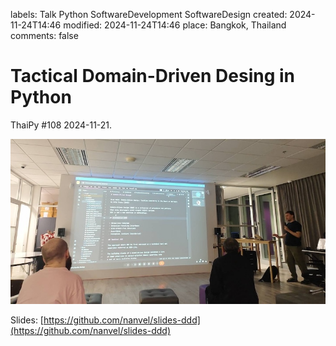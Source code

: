 labels: Talk
        Python
        SoftwareDevelopment
        SoftwareDesign
created: 2024-11-24T14:46
modified: 2024-11-24T14:46
place: Bangkok, Thailand
comments: false

# Tactical Domain-Driven Desing in Python

ThaiPy #108 2024-11-21.

![ThaiPy 108](thaipy_108.jpg)

Slides: [https://github.com/nanvel/slides-ddd](https://github.com/nanvel/slides-ddd)
